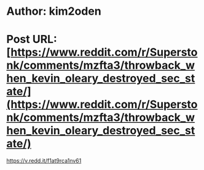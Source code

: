 # Author: kim2oden
# Post URL: [https://www.reddit.com/r/Superstonk/comments/mzfta3/throwback_when_kevin_oleary_destroyed_sec_state/](https://www.reddit.com/r/Superstonk/comments/mzfta3/throwback_when_kevin_oleary_destroyed_sec_state/)


https://v.redd.it/f1at9rca1nv61